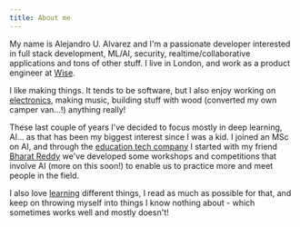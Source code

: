 ```yaml
---
title: About me
---
```


My name is Alejandro U. Alvarez and I'm a passionate developer interested in full stack development, ML/AI, security, realtime/collaborative applications and tons of other stuff. I live in London, and work as a product engineer at [Wise](https://wise.com).

I like making things. It tends to be software, but I also enjoy working on [electronics](/categories/RC/), making music, building stuff with wood (converted my own camper van...!) anything really!

These last couple of years I've decided to focus mostly in deep learning, AI... as that has been my biggest interest since I was a kid. I joined an MSc on AI, and through the [education tech company](https://socialgorithm.org) I started with my friend [Bharat Reddy](https://bharatreddy.com/) we've developed some workshops and competitions that involve AI (more on this soon!) to enable us to practice more and meet people in the field.

I also love [learning](http://localhost:1313/categories/Learning/) different things, I read as much as possible for that, and keep on throwing myself into things I know nothing about - which sometimes works well and mostly doesn't!
